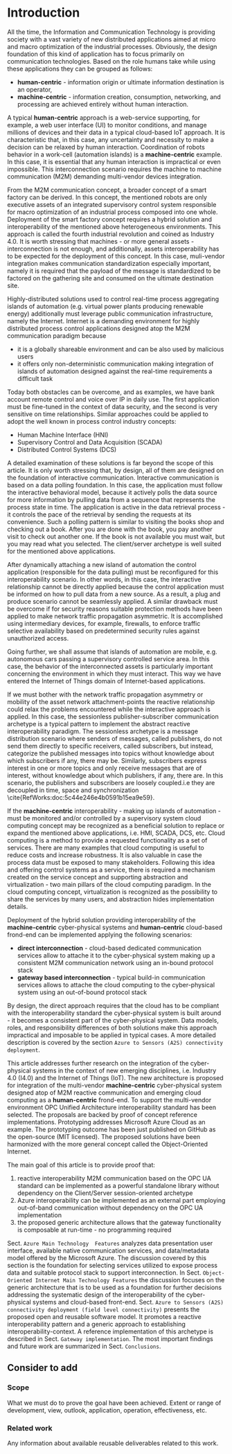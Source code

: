 # Introduction

All the time, the Information and Communication Technology is providing society with a vast variety of new distributed applications aimed at micro and macro optimization of the industrial processes. Obviously, the design foundation of this kind of application has to focus primarily on communication technologies. Based on the role humans take while using these applications they can be grouped as follows:

- **human-centric** - information origin or ultimate information destination is an operator,
- **machine-centric** - information creation, consumption, networking, and processing are achieved entirely without human interaction.

A typical **human-centric** approach is a web-service supporting, for example, a web user interface (UI) to monitor conditions, and manage millions of devices and their data in a typical cloud-based IoT approach. It is characteristic that, in this case, any uncertainty and necessity to make a decision can be relaxed by human interaction. Coordination of robots behavior in a work-cell (automation islands) is a **machine-centric** example. In this case, it is essential that any human interaction is impractical or even impossible. This interconnection scenario requires the machine to machine communication (M2M) demanding multi-vendor devices integration.

From the M2M communication concept, a broader concept of a smart factory can be derived. In this concept, the mentioned robots are only executive assets of an integrated supervisory control system responsible for macro optimization of an industrial process composed into one whole. Deployment of the smart factory concept requires a hybrid solution and interoperability of the mentioned above heterogeneous environments. This approach is called the fourth industrial revolution and coined as Industry 4.0. It is worth stressing that machines - or more general assets - interconnection is not enough, and additionally, assets interoperability has to be expected for the deployment of this concept. In this case, muli-vendor integration makes communication standardization especially important, namely it is required that the payload of the message is standardized to be factored on the gathering site and consumed on the ultimate destination site.

Highly-distributed solutions used to control real-time process aggregating islands of automation (e.g. virtual power plants producing renewable energy) additionally must leverage public communication infrastructure, namely the Internet. Internet is a demanding environment for highly distributed process control applications designed atop the M2M communication paradigm because

- it is a globally shareable environment and can be also used by malicious users
- it offers only non-deterministic communication making integration of islands of automation designed against the real-time requirements a difficult task

Today both obstacles can be overcome, and as examples, we have bank account remote control and voice over IP in daily use. The first application must be fine-tuned in the context of data security, and the second is very sensitive on time relationships. Similar approaches could be applied to adopt the well known in process control industry concepts:

- Human Machine Interface (HNI)
- Supervisory Control and Data Acquisition (SCADA)
- Distributed Control Systems (DCS)

A detailed examination of these solutions is far beyond the scope of this article. It is only worth stressing that, by design, all of them are designed on the foundation of interactive communication. Interactive communication is based on a data polling foundation. In this case, the application must follow the interactive behavioral model, because it actively polls the data source for more information by pulling data from a sequence that represents the process state in time. The application is active in the data retrieval process - it controls the pace of the retrieval by sending the requests at its convenience. Such a polling pattern is similar to visiting the books shop and checking out a book. After you are done with the book, you pay another visit to check out another one. If the book is not available you must wait, but you may read what you selected. The client/server archetype is well suited for the mentioned above applications.

After dynamically attaching a new island of automation the control application (responsible for the data pulling) must be reconfigured for this interoperability scenario. In other words, in this case, the interactive relationship cannot be directly applied because the control application must be informed on how to pull data from a new source. As a result, a plug and produce scenario cannot be seamlessly applied. A similar drawback must be overcome if for security reasons suitable protection methods have been applied to make network traffic propagation asymmetric. It is accomplished using intermediary devices, for example, firewalls, to enforce traffic selective availability based on predetermined security rules against unauthorized access.

Going further, we shall assume that islands of automation are mobile, e.g. autonomous cars passing a supervisory controlled service area. In this case, the behavior of the interconnected assets is particularly important concerning the environment in which they must interact. This way we have entered the Internet of Things domain of Internet-based applications.

If we must bother with the network traffic propagation asymmetry or mobility of the asset network attachment-points the reactive relationship could relax the problems encountered while the interactive approach is applied. In this case, the sessionless publisher-subscriber communication archetype is a typical pattern to implement the abstract reactive interoperability paradigm. The sessionless archetype is a message distribution scenario where senders of messages, called publishers, do not send them directly to specific receivers, called subscribers, but instead, categorize the published messages into topics without knowledge about which subscribers if any, there may be. Similarly, subscribers express interest in one or more topics and only receive messages that are of interest, without knowledge about which publishers, if any, there are. In this scenario, the publishers and subscribers are loosely coupled.i.e they are decoupled in time, space and synchronization \cite{RefWorks:doc:5c44e246e4b0591b15ea9e59}.

If the **machine-centric** interoperability - making up islands of automation - must be monitored and/or controlled by a supervisory system cloud computing concept may be recognized as a beneficial solution to replace or expand the mentioned above applications, i.e. HMI, SCADA, DCS, etc. Cloud computing is a method to provide a requested functionality as a set of services. There are many examples that cloud computing is useful to reduce costs and increase robustness. It is also valuable in case the process data must be exposed to many stakeholders. Following this idea and offering control systems as a service, there is required a mechanism created on the service concept and supporting abstraction and virtualization - two main pillars of the cloud computing paradigm. In the cloud computing concept, virtualization is recognized as the possibility to share the services by many users, and abstraction hides implementation details.

Deployment of the hybrid solution providing interoperability of the **machine-centric** cyber-physical systems and **human-centric** cloud-based frond-end can be implemented applying the following scenarios:

- **direct interconnection** - cloud-based dedicated communication services allow to attache it to the cyber-physical system making up a consistent M2M communication network using an in-bound protocol stack
- **gateway based interconnection** - typical build-in communication services allows to attache the cloud computing to the cyber-physical system using an out-of-bound protocol stack

By design, the direct approach requires that the cloud has to be compliant with the interoperability standard the cyber-physical system is built around - it becomes a consistent part of the cyber-physical system. Data models, roles, and responsibility differences of both solutions make this approach impractical and imposable to be applied in typical cases. A more detailed description is covered by the section `Azure to Sensors (A2S) connectivity deployment`.

This article addresses further research on the integration of the cyber-physical systems in the context of new emerging disciplines, i.e. Industry 4.0 (I4.0) and the Internet of Things (IoT). The new architecture is proposed for integration of the multi-vendor **machine-centric** cyber-physical system designed atop of M2M reactive communication and emerging cloud computing as a **human-centric** frond-end. To support the multi-vendor environment OPC Unified Architecture interoperability standard has been selected. The proposals are backed by proof of concept reference implementations. Prototyping addresses Microsoft Azure Cloud as an example. The prototyping outcome has been just published on GitHub as the open-source (MIT licensed). The proposed solutions have been harmonized with the more general concept called the Object-Oriented Internet.

The main goal of this article is to provide proof that:

1. reactive interoperability M2M communication based on the OPC UA standard can be implemented as a powerful standalone library without dependency on the Client/Server session-oriented archetype
2. Azure interoperability can be implemented as an external part employing out-of-band communication without dependency on the OPC UA implementation
3. the proposed generic architecture allows that the gateway functionality is composable at run-time - no programming required

Sect. `Azure Main Technology  Features` analyzes data presentation user interface, available native communication services,  and data/metadata model offered by the Microsoft Azure. The discussion covered by this section is the foundation for selecting services utilized to expose process data and suitable protocol stack to support interconnection.  In Sect. `Object-Oriented Internet Main Technology Features` the discussion focuses on the generic architecture that is to be used as a foundation for further decisions addressing the systematic design of the interoperability of the cyber-physical systems and cloud-based front-end.  Sect. `Azure to Sensors (A2S) connectivity deployment (field level connectivity)` presents the proposed open and reusable software model. It promotes a reactive interoperability pattern and a generic approach to establishing interoperability-context.  A reference implementation of this archetype is described in Sect. `Gateway implementation`. The most important findings and future work are summarized in Sect. `Conclusions`.

## Consider to add

### Scope

What we must do to prove the goal have been achieved. Extent or range of development, view, outlook, application, operation, effectiveness, etc.

### Related work

Any information about available reusable deliverables related to this work.